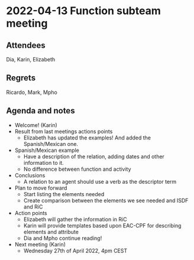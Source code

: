 # 2022-04-13 Function subteam meeting


## Attendees

Dia, Karin, Elizabeth


## Regrets

Ricardo, Mark, Mpho


## Agenda and notes



* Welcome! (Karin)
* Result from last meetings actions points
    * Elizabeth has updated the examples! And added the Spanish/Mexican one.
* Spanish/Mexican example
    * Have a description of the relation, adding dates and other information to it.
    * No difference between function and activity
* Conclusions
    * A relation to an agent should use a verb as the descriptor term
* Plan to move forward
    * Start listing the elements needed
    * Create comparison between the elements we see needed and ISDF and RiC
* Action points
    * Elizabeth will gather the information in RiC
    * Karin will provide templates based upon EAC-CPF for describing elements and attribute
    * Dia and Mpho continue reading!
* Next meeting (Karin)
    * Wednesday 27th of April 2022, 4pm CEST

